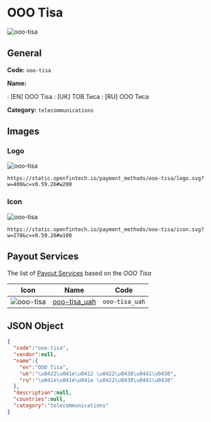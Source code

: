 
# OOO Tisa 
![ooo-tisa](https://static.openfintech.io/payment_methods/ooo-tisa/logo.svg?w=400&c=v0.59.26#w200)  

## General 
**Code:** `ooo-tisa` 
 
**Name:** 
 
:	[EN] OOO Tisa 
:	[UK] ТОВ Тиса 
:	[RU] ООО Тиса 
 
**Category:** `telecommunications` 
 

## Images 

### Logo 
![ooo-tisa](https://static.openfintech.io/payment_methods/ooo-tisa/logo.svg?w=400&c=v0.59.26#w200)  

```
https://static.openfintech.io/payment_methods/ooo-tisa/logo.svg?w=400&c=v0.59.26#w200
```  

### Icon 
![ooo-tisa](https://static.openfintech.io/payment_methods/ooo-tisa/icon.svg?w=278&c=v0.59.26#w100)  

```
https://static.openfintech.io/payment_methods/ooo-tisa/icon.svg?w=278&c=v0.59.26#w100
```  

## Payout Services 
 
The list of [Payout Services](/payout-services/) based on the _OOO Tisa_ 

|Icon|Name|Code| 
|:---:|:---:|:---:| 
|![ooo-tisa](https://static.openfintech.io/payout_methods/ooo-tisa/icon.png?w=278&c=v0.59.26#w40) |[ooo-tisa_uah](/payout-services/ooo-tisa_uah/)|`ooo-tisa_uah`| 
 

## JSON Object 

```json
{
  "code":"ooo-tisa",
  "vendor":null,
  "name":{
    "en":"OOO Tisa",
    "uk":"\u0422\u041e\u0412 \u0422\u0438\u0441\u0430",
    "ru":"\u041e\u041e\u041e \u0422\u0438\u0441\u0430"
  },
  "description":null,
  "countries":null,
  "category":"telecommunications"
}
```  
